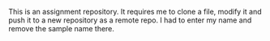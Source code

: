This is an assignment repository. It requires me to clone a file, modify it and push it to a new repository as a remote repo. I had to enter my name and remove the sample name there.
